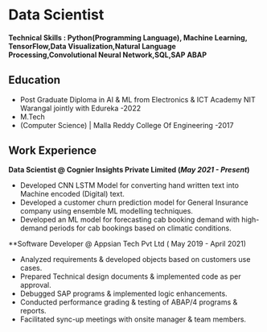 # Data Scientist
#### Technical Skills : Python(Programming Language), Machine Learning, TensorFlow,Data Visualization,Natural Language Processing,Convolutional Neural Network,SQL,SAP ABAP

## Education
- Post Graduate Diploma in AI & ML from Electronics & ICT Academy NIT Warangal jointly with Edureka -2022
- M.Tech
- (Computer Science) | Malla Reddy College Of Engineering -2017
  
## Work Experience
**Data Scientist @ Cognier Insights Private Limited (_May 2021 - Present_)**
- Developed CNN LSTM Model for converting hand written text into Machine encoded (Digital) text.
- Developed a customer churn prediction model for General Insurance company using ensemble ML modelling techniques.
- Developed an ML model for forecasting cab booking demand with high-demand periods for cab bookings based on climatic conditions.

 **Software Developer @ Appsian Tech Pvt Ltd ( May 2019 - April 2021) 
- Analyzed requirements & developed objects based on customers use cases.
- Prepared Technical design documents & implemented code as per approval.
- Debugged SAP programs & implemented logic enhancements.
- Conducted performance grading & testing of ABAP/4 programs & reports.
- Facilitated sync-up meetings with onsite manager & team members.
